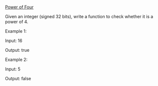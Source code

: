 [Power of Four](https://leetcode.com/problems/power-of-four/)

Given an integer (signed 32 bits), write a function to check whether it is a power of 4.

Example 1:

Input: 16

Output: true


Example 2:

Input: 5

Output: false
